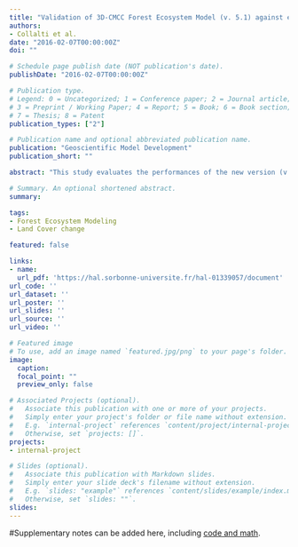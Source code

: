 ```yaml
---
title: "Validation of 3D-CMCC Forest Ecosystem Model (v. 5.1) against eddy covariance data for 10 European forest sites"
authors:
- Collalti et al.
date: "2016-02-07T00:00:00Z"
doi: ""

# Schedule page publish date (NOT publication's date).
publishDate: "2016-02-07T00:00:00Z"

# Publication type.
# Legend: 0 = Uncategorized; 1 = Conference paper; 2 = Journal article;
# 3 = Preprint / Working Paper; 4 = Report; 5 = Book; 6 = Book section;
# 7 = Thesis; 8 = Patent
publication_types: ["2"]

# Publication name and optional abbreviated publication name.
publication: "Geoscientific Model Development"
publication_short: ""

abstract: "This study evaluates the performances of the new version (v.5.1) of 3D-CMCC Forest Ecosystem Model (FEM) in simulating gross primary productivity (GPP), against eddy covariance GPP data for 10 FLUXNET forest sites across Europe. A new carbon allocation module, coupled with new both phenological and autotrophic respiration schemes, was implemented in this new daily version. Model ability in reproducing timing and magnitude of daily and monthly GPP fluctuations is validated at intra-annual and inter-annual scale, including extreme anomalous seasons. With the purpose to test the 3D-CMCC FEM applicability over Europe without a site-related calibration, the model has been deliberately parametrized with a single set of species-specific parameterizations for each forest ecosystem. The model consistently reproduces both in timing and in magnitude daily and monthly GPP variability across all sites, with the exception of the two Mediterranean sites. We find that 3D-CMCC FEM tends to better simulate the timing of inter-annual anomalies than their magnitude within measurements' uncertainty. In six of eight sites where data are available, the model well reproduces the 2003 summer drought event. Finally, for three sites we evaluate whether a Published by Copernicus Publications on behalf of the European Geosciences Union. 480 A. Collalti et al. Validation of 3D-CMCC Forest Ecosystem Model (v.5.1) more accurate representation of forest structural characteristics (i.e. cohorts, forest layers) and species composition can improve model results."

# Summary. An optional shortened abstract.
summary:

tags:
- Forest Ecosystem Modeling
- Land Cover change

featured: false

links:
- name:
  url_pdf: 'https://hal.sorbonne-universite.fr/hal-01339057/document'
url_code: ''
url_dataset: ''
url_poster: ''
url_slides: ''
url_source: ''
url_video: ''

# Featured image
# To use, add an image named `featured.jpg/png` to your page's folder.
image:
  caption:
  focal_point: ""
  preview_only: false

# Associated Projects (optional).
#   Associate this publication with one or more of your projects.
#   Simply enter your project's folder or file name without extension.
#   E.g. `internal-project` references `content/project/internal-project/index.md`.
#   Otherwise, set `projects: []`.
projects:
- internal-project

# Slides (optional).
#   Associate this publication with Markdown slides.
#   Simply enter your slide deck's filename without extension.
#   E.g. `slides: "example"` references `content/slides/example/index.md`.
#   Otherwise, set `slides: ""`.
slides:
---
```


#Supplementary notes can be added here, including [code and math](https://sourcethemes.com/academic/docs/writing-markdown-latex/).

